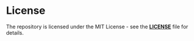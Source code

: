 # License
The repository is licensed under the MIT License - see the [**LICENSE**](https://github.com/en-c-bot/simple-fixture-devtools/blob/main/LICENSE) file for details.
